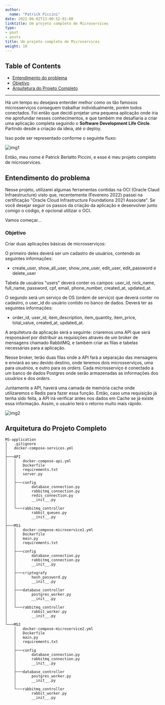```yaml
---
author:
  name: "Patrick Piccini"
date: 2022-06-02T13:00:52-01:00
linktitle: Um projeto completo de Microservices
type:
- post
- posts
title: Um projeto completo de Microservices
weight: 10
---
```


## Table of Contents
- [Entendimento do problema](#entendimento-do-problema)
- [Objetivo](#objetivo)
- [Arquitetura do Projeto Completo](#arquitetura-do-projeto-completo)
---


Há um tempo eu desejava entender melhor como os tão famosos microsserviços conseguem trabalhar individualmente, porém todos conectados. Foi então que decidi projetar uma pequena aplicação onde iria me aprofundar nesses conhecimentos, e que também me desafiaria a criar uma aplicação completa seguindo o **Software Development Life Circle**. Partindo desde a criação da ideia, até o deploy.


Isso pode ser representado conforme o seguinte fluxo:

![img1](/images/microservice_project/img1.jpg)

Então, meu nome é Patrick Berlatto Piccini, e esse é meu projeto completo de microservices.

## Entendimento do problema

Nesse projeto, utilizarei algumas ferramentas contidas na OCI (Oracle Claud Infraestructure) visto que, recentemente (Fevereiro 2022) passei na certificação &quot;Oracle Cloud Infrastructure Foundations 2021 Associate&quot;. Se você desejar seguir os passos da criação da aplicação e desenvolver junto comigo o código, é opcional utilizar o OCI.

Vamos começar...

### Objetivo

Criar duas aplicações básicas de microsserviços:

O primeiro deles deverá ser um cadastro de usuários, contendo as seguintes informações:

- create\_user, show\_all\_user, show\_one\_user, edit\_user, edit\_password e delete\_user

Tabela de usuários &quot;users&quot; deverá conter os campos: user\_id, nick\_name, full\_name, password, cpf, email, phone\_number, created\_at, updated\_at.

O segundo será um serviço de OS (ordem de serviço) que deverá conter no cadastro, o user\_id do usuário contido no banco de dados. Deverá ter as seguintes informações:

- order\_id, user\_id, item\_description, item\_quantity, item\_price, total\_value, created\_at, updated\_at.

A arquitetura da aplicação será a seguinte: criaremos uma API que será responsável por distribuir as requisições através de um broker de mensagens chamado RabbitMQ, e também criar as filas e tabelas necessárias para a aplicação.

Nesse broker, terão duas filas onde a API fará a separação das mensagens e enviará ao seu devido destino, onde teremos dois microsserviços, uma para _usuários_, e outro para os _orders_. Cada microsserviço é conectado a um banco de dados Postgres onde serão armazenadas as informações dos _usuários_ e dos _orders._

Juntamente a API, haverá uma camada de memória cache onde utilizaremos o Redis para fazer essa função. Então, caso uma requisição já tenha sido feita, a API irá verificar antes nos dados em Cache se já existe essa informação. Assim, o usuário terá o retorno muito mais rápido.

![img2](/images/microservice_project/img2.jpg)

## Arquitetura do Projeto Completo

~~~ Estrutura
MS-application
│   .gitignore
│   docker-compose-services.yml
│
├───API
│   │   docker-compose-api.yml
│   │   Dockerfile
│   │   requirements.txt
│   │   server.py
│   │
│   ├───config
│   │       database_connection.py
│   │       rabbitmq_connection.py
│   │       redis_connection.py
│   │       __init__.py
│   │
│   └───rabbitmq_controller
│           rabbit_queues.py
│           __init__.py
│
├───MS1
│   │   docker-compose-microservice1.yml
│   │   Dockerfile
│   │   main.py
│   │   requirements.txt
│   │
│   ├───config
│   │       database_connection.py
│   │       rabbitmq_connection.py
│   │       __init__.py
│   │
│   ├───criptografy
│   │       hash_password.py
│   │       __init__.py
│   │
│   ├───database_controller
│   │       postgres_worker.py
│   │       __init__.py
│   │
│   └───rabbitmq_controller
│           rabbit_worker.py
│			__init__.py
│
└───MS2
    │   docker-compose-microservice2.yml
    │   Dockerfile
    │   main.py
    │   requirements.txt
    │
    ├───config
    │       database_connection.py
    │       rabbitmq_connection.py
    │       __init__.py
    │
    ├───database_controller
    │       postgres_worker.py
    │       __init__.py
    │
    └───rabbitmq_controller
            rabbit_worker.py
            __init__.py
~~~